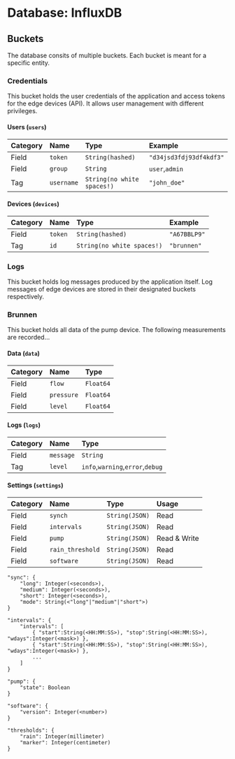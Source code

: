 # Database: InfluxDB

## Buckets
The database consits of multiple buckets. Each bucket is meant for a specific entity.

### Credentials
This bucket holds the user credentials of the application and access tokens for the edge devices (API). It allows user management with different privileges.

#### Users (`users`)
| Category | Name | Type | Example |
| :--- | :--- | :--- | :--- |
| Field | `token` | `String(hashed)` | `"d34jsd3fdj93df4kdf3"` |
| Field | `group` | `String` | `user`,`admin` |
| Tag | `username` | `String(no white spaces!)` | `"john_doe"` |


#### Devices (`devices`)
| Category | Name | Type | Example |
| :--- | :--- | :--- | :--- |
| Field | `token` | `String(hashed)` | `"A67BBLP9"` |
| Tag | `id` | `String(no white spaces!)` | `"brunnen"` |


### Logs
This bucket holds log messages produced by the application itself. Log messages of edge devices are stored in their designated buckets respectively.


### Brunnen
This bucket holds all data of the pump device. The following measurements are recorded...

#### Data (`data`)
| Category | Name | Type |
| :--- | :--- | :--- |
| Field | `flow` | `Float64` |
| Field | `pressure` | `Float64` |
| Field | `level` | `Float64` |

#### Logs (`logs`)
| Category | Name | Type |
| :--- | :--- | :--- |
| Field | `message` | `String` |
| Tag | `level` | `info`,`warning`,`error`,`debug` |

#### Settings (`settings`)
| Category | Name | Type | Usage |
| :--- | :--- | :--- | :--- | 
| Field | `synch` | `String(JSON)` | Read |
| Field | `intervals` | `String(JSON)` | Read |
| Field | `pump` | `String(JSON)` | Read & Write |
| Field | `rain_threshold` | `String(JSON)` | Read |
| Field | `software` | `String(JSON)` | Read |

~~~
"sync": {
    "long": Integer(<seconds>),
    "medium": Integer(<seconds>),
    "short": Integer(<seconds>),
    "mode": String(<"long"|"medium"|"short">)
}

"intervals": {
	"intervals": [
        { "start":String(<HH:MM:SS>), "stop":String(<HH:MM:SS>), "wdays":Integer(<mask>) },
    	{ "start":String(<HH:MM:SS>), "stop":String(<HH:MM:SS>), "wdays":Integer(<mask>) },
        ...
	]
}

"pump": {
	"state": Boolean
}

"software": {
    "version": Integer(<number>)
}

"thresholds": {
	"rain": Integer(millimeter)
	"marker": Integer(centimeter)
}
~~~
